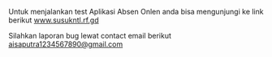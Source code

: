 Untuk menjalankan test Aplikasi Absen Onlen anda bisa mengunjungi ke link berikut
www.susukntl.rf.gd

Silahkan laporan bug lewat contact email berikut
aisaputra1234567890@gmail.com

